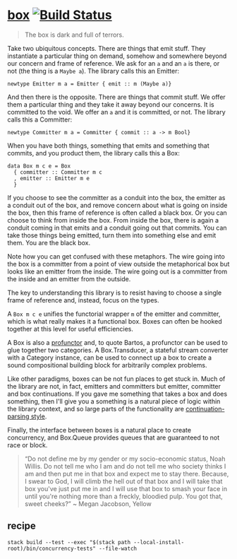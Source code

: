 [box](https://tonyday567.github.io/box/index.html) [![Build Status](https://travis-ci.org/tonyday567/box.svg)](https://travis-ci.org/tonyday567/box)
===

> The box is dark and full of terrors.

Take two ubiquitous concepts. There are things that emit stuff. They instantiate a particular thing on demand, somehow and somewhere beyond our concern and frame of reference.  We ask for an `a` and an `a` is there, or not (the thing is a `Maybe a`). The library calls this an Emitter:

```
newtype Emitter m a = Emitter { emit :: m (Maybe a)}
```

And then there is the opposite.  There are things that commit stuff. We offer them a particular thing and they take it away beyond our concerns. It is committed to the void. We offer an `a` and it is committed, or not. The library calls this a Committer:

```
newtype Committer m a = Committer { commit :: a -> m Bool}
```

When you have both things, something that emits and something that commits, and you product them, the library calls this a Box:

```
data Box m c e = Box
  { committer :: Committer m c
  , emitter :: Emitter m e
  }
```

If you choose to see the committer as a conduit into the box, the emitter as a conduit out of the box, and remove concern about what is going on inside the box, then this frame of reference is often called a black box. Or you can choose to think from inside the box. From inside the box, there is again a conduit coming in that emits and a conduit going out that commits. You can take those things being emitted, turn them into something else and emit them.  You are the black box. 

Note how you can get confused with these metaphors.  The wire going into the box is a committer from a point of view outside the metaphorical box but looks like an emitter from the inside. The wire going out is a committer from the inside and an emitter from the outside.

The key to understanding this library is to resist having to choose a single frame of reference and, instead, focus on the types.

A `Box m c e` unifies the functorial wrapper `m` of the emitter and committer, which is what really makes it a functional box. Boxes can often be hooked together at this level for useful efficiencies.

A Box is also a [profunctor](https://bartoszmilewski.com/2019/03/27/promonads-arrows-and-einstein-notation-for-profunctors/) and, to quote Bartos, a profunctor can be used to glue together two categories. A Box.Transducer, a stateful stream converter with a Category instance, can be used to connect up a box to create a sound compositional building block for arbitrarily complex problems.

Like other paradigms, boxes can be not fun places to get stuck in.  Much of the library are not, in fact, emitters and committers but emitter, committer and box continuations. If you gave me something that takes a box and does something, then I'll give you a something is a natural piece of logic within the library context, and so large parts of the functionality are [continuation-parsing style](https://ro-che.info/articles/2019-06-07-why-use-contt).

Finally, the interface between boxes is a natural place to create concurrency, and Box.Queue provides queues that are guaranteed to not race or block.


> “Do not define me by my gender or my socio-economic status, Noah Willis. Do not tell me who I am and do not tell me who society thinks I am and then put me in that box and expect me to stay there. Because, I swear to God, I will climb the hell out of that box and I will take that box you've just put me in and I will use that box to smash your face in until you're nothing more than a freckly, bloodied pulp. You got that, sweet cheeks?” ~ Megan Jacobson, Yellow


recipe
---

```
stack build --test --exec "$(stack path --local-install-root)/bin/concurrency-tests" --file-watch
```

